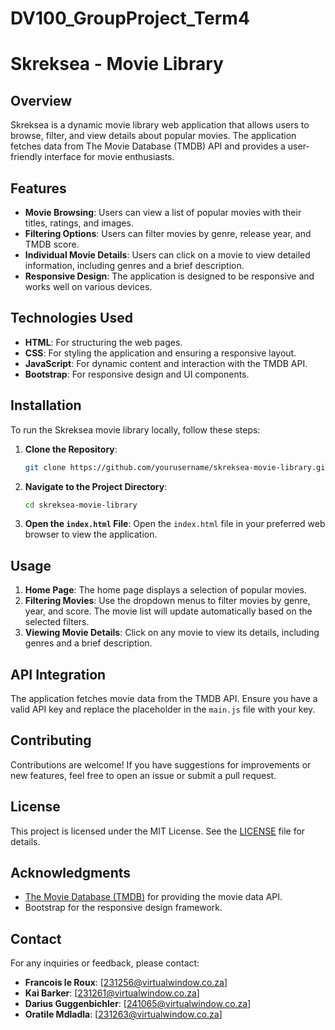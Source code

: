 # DV100_GroupProject_Term4


# Skreksea - Movie Library

## Overview
Skreksea is a dynamic movie library web application that allows users to browse, filter, and view details about popular movies. The application fetches data from The Movie Database (TMDB) API and provides a user-friendly interface for movie enthusiasts.

## Features
- **Movie Browsing**: Users can view a list of popular movies with their titles, ratings, and images.
- **Filtering Options**: Users can filter movies by genre, release year, and TMDB score.
- **Individual Movie Details**: Users can click on a movie to view detailed information, including genres and a brief description.
- **Responsive Design**: The application is designed to be responsive and works well on various devices.

## Technologies Used
- **HTML**: For structuring the web pages.
- **CSS**: For styling the application and ensuring a responsive layout.
- **JavaScript**: For dynamic content and interaction with the TMDB API.
- **Bootstrap**: For responsive design and UI components.

## Installation
To run the Skreksea movie library locally, follow these steps:

1. **Clone the Repository**:
   ```bash
   git clone https://github.com/yourusername/skreksea-movie-library.git
   ```

2. **Navigate to the Project Directory**:
   ```bash
   cd skreksea-movie-library
   ```

3. **Open the `index.html` File**:
   Open the `index.html` file in your preferred web browser to view the application.

## Usage
1. **Home Page**: The home page displays a selection of popular movies.
2. **Filtering Movies**: Use the dropdown menus to filter movies by genre, year, and score. The movie list will update automatically based on the selected filters.
3. **Viewing Movie Details**: Click on any movie to view its details, including genres and a brief description.

## API Integration
The application fetches movie data from the TMDB API. Ensure you have a valid API key and replace the placeholder in the `main.js` file with your key.

## Contributing
Contributions are welcome! If you have suggestions for improvements or new features, feel free to open an issue or submit a pull request.

## License
This project is licensed under the MIT License. See the [LICENSE](LICENSE) file for details.

## Acknowledgments
- [The Movie Database (TMDB)](https://www.themoviedb.org/) for providing the movie data API.
- Bootstrap for the responsive design framework.

## Contact
For any inquiries or feedback, please contact:
- **Francois le Roux**: [231256@virtualwindow.co.za]
- **Kai Barker**: [231261@virtualwindow.co.za]
- **Darius Guggenbichler**: [241065@virtualwindow.co.za]
- **Oratile Mdladla**: [231263@virtualwindow.co.za]
